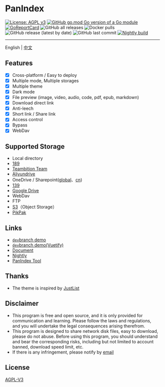 # PanIndex
[![License: AGPL v3](https://img.shields.io/badge/License-AGPL_v3-blue.svg)](https://www.gnu.org/licenses/agpl-3.0)
[![GitHub go.mod Go version of a Go module](https://img.shields.io/github/go-mod/go-version/libsgh/PanIndex.svg)](https://github.com/libsgh/PanIndex)
[![GoReportCard](https://goreportcard.com/badge/github.com/libsgh/PanIndex)](https://goreportcard.com/report/github.com/libsgh/PanIndex)
![GitHub all releases](https://img.shields.io/github/downloads/libsgh/PanIndex/total)
![Docker pulls](https://img.shields.io/docker/pulls/iicm/pan-index?color=%2348BB78&logo=docker&label=pulls)
![GitHub release (latest by date)](https://img.shields.io/github/v/release/libsgh/PanIndex)
![GitHub last commit](https://img.shields.io/github/last-commit/libsgh/PanIndex)
[![Nightly build](https://github.com/libsgh/PanIndex/actions/workflows/nightly-build.yml/badge.svg)](https://github.com/libsgh/PanIndex/actions/workflows/nightly-build.yml)

---
English | [中文](https://github.com/libsgh/PanIndex/blob/dev/README_ZH.md)

## Features
- [x] Cross-platform / Easy to deploy
- [x] Multiple mode, Multiple storages
- [x] Multiple theme
- [x] Dark mode
- [x] File preview (image, video, audio, code, pdf, epub, markdown)
- [x] Download direct link
- [x] Anti-leech
- [x] Short link / Share link
- [x] Access control
- [x] Bypass
- [x] WebDav

## Supported Storage
- Local directory
- [189](https://cloud.189.cn/)
- [Teambition Team](https://www.teambition.com/)
- [Aliyundrive](https://www.aliyundrive.com/)
- OneDrive / Sharepoint([global](https://www.office.com/)、[cn](https://portal.partner.microsoftonline.cn/))
- [139](https://yun.139.com/)
- [Google Drive](https://drive.google.com/)
- WebDav
- FTP
- [S3](https://aws.amazon.com/s3/)（Object Storage）
- [PikPak](https://mypikpak.com "https://mypikpak.com")

## Links
- [`dev`branch demo](https://t1.noki.icu "https://t1.noki.icu")
- [`dev`branch demo(Vuetify)](https://t2.noki.icu "https://t2.noki.icu")
- [Document](https://docs.noki.icu)
- [Nightly](https://nightly.link/libsgh/PanIndex/workflows/nightly-build/dev)
- [PanIndex Tool](https://pt.noki.icu/)

## Thanks
- The theme is inspired by [JustList](https://github.com/txperl/JustList)

## Disclaimer
- This program is free and open source, and it is only provided for communication and learning. Please follow the laws and regulations, and you will undertake the legal consequences arising therefrom.
- This program is designed to share network disk files, easy to download, please do not abuse. Before using this program, you should understand and bear the corresponding risks, including but not limited to account banned, download speed limit, etc.
- If there is any infringement, please notify by [email]((mailto:ponbous@gmail.com))

## License
[AGPL-V3](https://github.com/libsgh/PanIndex/blob/main/LICENSE)